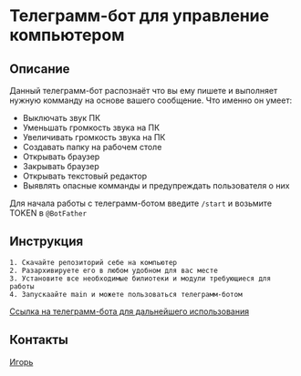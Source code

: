 # Телеграмм-бот для управление компьютером

## Описание

Данный телеграмм-бот распознаёт что вы ему пишете и выполняет нужную комманду на основе вашего сообщение. Что именно он умеет:

* Выключать звук ПК
* Уменьшать громкость звука на ПК
* Увеличивать громкость звука на ПК
* Создавать папку на рабочем столе
* Открывать браузер
* Закрывать браузер
* Открывать текстовый редактор
* Выявлять опасные комманды и предупреждать пользователя о них

Для начала работы с телеграмм-ботом введите `/start` и возьмите TOKEN в `@BotFather`

## Инструкция
````
1. Скачайте репозиторий себе на компьютер
2. Разархивируете его в любом удобном для вас месте
3. Установите все необходимые билиотеки и модули требующиеся для работы
4. Запускаайте main и можете пользоваться телеграмм-ботом
````

<a href="https://t.me/Voicon_bot">
<p> Ссылка на телеграмм-бота для дальнейшего использования </p>
  </a>

## Контакты
<a href="https://t.me/YgriK72">
   <p> Игорь </p>
  </a>
